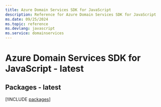 ```yaml
---
title: Azure Domain Services SDK for JavaScript
description: Reference for Azure Domain Services SDK for JavaScript
ms.date: 09/25/2024
ms.topic: reference
ms.devlang: javascript
ms.service: domainservices
---
```

# Azure Domain Services SDK for JavaScript - latest
## Packages - latest
[!INCLUDE [packages](domain-services-index.md)]